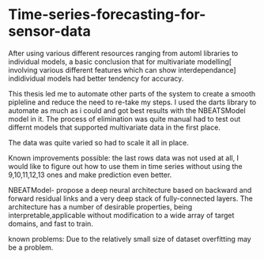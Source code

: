 # Time-series-forecasting-for-sensor-data

After using various different resources ranging from automl libraries to individual models, a basic conclusion that for multivariate modelling[ involving various different 
features which can show interdependance] indidividual models had better tendency for accuracy.

This thesis led me to automate other parts of the system to create a smooth pipleline and reduce the need to re-take my steps.
I used the darts library to automate as much as i could and got best results with the NBEATSModel model in it. The process of elimination was quite manual had to test out differnt 
models that supported multivariate data in the first place.

The data was quite varied so had to scale it all in place.

Known improvements possible: the last rows data was not used at all, I would like to figure out how to use them in time series without using the 9,10,11,12,13 ones and 
make prediction even better.

NBEATModel- propose a deep neural architecture based on backward and forward residual links and a very deep stack of fully-connected layers. The architecture has a number of desirable properties,
being interpretable,applicable without modification to a wide array of target domains, and fast to train.

known problems: Due to the relatively small size of dataset overfitting may be a problem.

